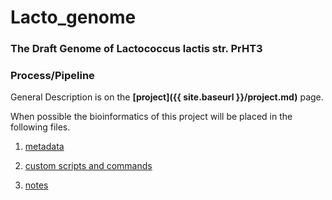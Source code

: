 ---
---
# Lacto_genome

### The Draft Genome of Lactococcus lactis str. PrHT3

### Process/Pipeline

General Description is on the **[project]({{ site.baseurl }}/project.md)** page.

When possible the bioinformatics of this project will be placed in the following files.

1. [metadata](/metadata.md) 

2. [custom scripts and commands](/scripts.md)

3. [notes](/notes.md)
